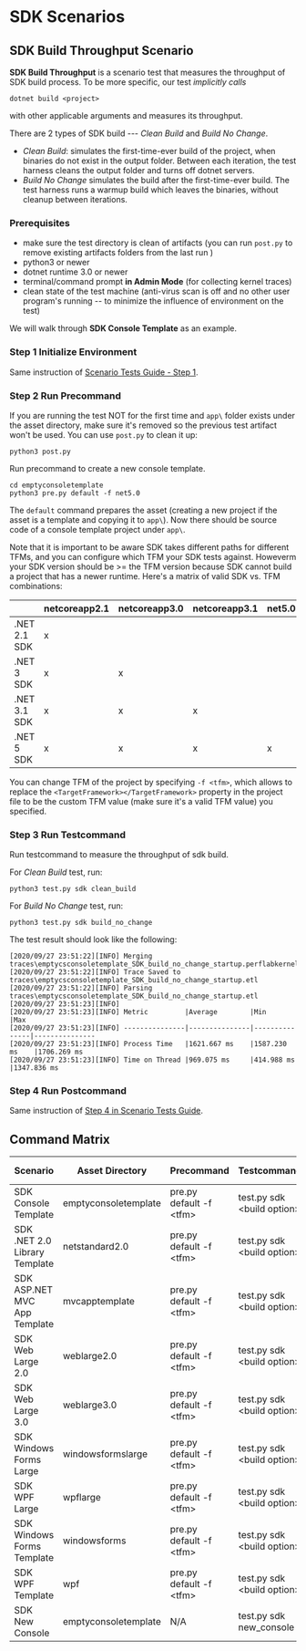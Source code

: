 # SDK Scenarios
## SDK Build Throughput Scenario
**SDK Build Throughput** is a scenario test that measures the throughput of SDK build process. To be more specific, our test *implicitly calls*
```
dotnet build <project>
```
with other applicable arguments and measures its throughput.

There are 2 types of SDK build --- *Clean Build* and *Build No Change*.

- *Clean Build*: simulates the first-time-ever build of the project, when binaries do not exist in the output folder. Between each iteration, the test harness cleans the output folder and turns off dotnet servers.
- *Build No Change* simulates the build after the first-time-ever build. The test harness runs a warmup build which leaves the binaries, without cleanup between iterations.

### Prerequisites
- make sure the test directory is clean of artifacts (you can run `post.py` to remove existing artifacts folders from the last run )
- python3 or newer
- dotnet runtime 3.0 or newer
- terminal/command prompt **in Admin Mode** (for collecting kernel traces)
- clean state of the test machine (anti-virus scan is off and no other user program's running -- to minimize the influence of environment on the test)
  
We will walk through **SDK Console Template** as an example.
### Step 1 Initialize Environment
Same instruction of [Scenario Tests Guide - Step 1](./scenarios-workflow#step-1-initialize-environment).
### Step 2 Run Precommand
If you are running the test NOT for the first time and `app\` folder exists under the asset directory, make sure it's removed so the previous test artifact won't be used. You can use `post.py` to clean it up:
```
python3 post.py
```
Run precommand to create a new console template. 
```
cd emptyconsoletemplate
python3 pre.py default -f net5.0
```
The `default` command prepares the asset (creating a new project if the asset is a template and copying it to `app\`). Now there should be source code of a console template project under `app\`.

Note that it is important to be aware SDK takes different paths for different TFMs, and you can configure which TFM your SDK tests against. Howeverm your SDK version should be >= the TFM version because SDK cannot build a project that has a newer runtime. Here's a matrix of valid SDK vs. TFM combinations: 

|              | netcoreapp2.1 | netcoreapp3.0 | netcoreapp3.1 | net5.0 |
|--------------|---------------|---------------|---------------|--------|
| .NET 2.1 SDK | x             |               |               |        |
| .NET 3 SDK   | x             | x             |               |        |
| .NET 3.1 SDK | x             | x             | x             |        |
| .NET 5 SDK   | x             | x             | x             | x      |

You can change TFM of the project by specifying `-f <tfm>`, which allows to replace the `<TargetFramework></TargetFramework>` property in the project file to be the custom TFM value (make sure it's a valid TFM value) you specified. 

### Step 3 Run Testcommand
Run testcommand to measure the throughput of sdk build. 

For *Clean Build* test, run:
```
python3 test.py sdk clean_build
```

For *Build No Change* test, run:
```
python3 test.py sdk build_no_change
```
The test result should look like the following:
```
[2020/09/27 23:51:22][INFO] Merging traces\emptycsconsoletemplate_SDK_build_no_change_startup.perflabkernel.etl...
[2020/09/27 23:51:22][INFO] Trace Saved to traces\emptycsconsoletemplate_SDK_build_no_change_startup.etl
[2020/09/27 23:51:22][INFO] Parsing traces\emptycsconsoletemplate_SDK_build_no_change_startup.etl
[2020/09/27 23:51:23][INFO]
[2020/09/27 23:51:23][INFO] Metric         |Average        |Min            |Max
[2020/09/27 23:51:23][INFO] ---------------|---------------|---------------|---------------
[2020/09/27 23:51:23][INFO] Process Time   |1621.667 ms    |1587.230 ms    |1706.269 ms
[2020/09/27 23:51:23][INFO] Time on Thread |969.075 ms     |414.988 ms     |1347.836 ms
```

### Step 4 Run Postcommand
Same instruction of [Step 4 in Scenario Tests Guide](scenarios-workflow.md#step-4-run-postcommand).

## Command Matrix
| Scenario                  | Asset Directory      | Precommand               | Testcommand                 | Postcommand | Supported Framework                                  | Supported Platform |
|-------------------------------|----------------------|--------------------------|-----------------------------|-------------|---------------------------------------------------------|---------------------|
| SDK Console Template          | emptyconsoletemplate | pre.py default -f \<tfm> | test.py sdk \<build option> | post.py     | netcoreapp2.1;netcoreapp3.0;netcoreapp3.1;netcoreapp5.0 | Windows;Linux       |
| SDK .NET 2.0 Library Template | netstandard2.0       | pre.py default -f \<tfm> | test.py sdk \<build option> | post.py     | netcoreapp2.1;netcoreapp3.0;netcoreapp3.1;netcoreapp5.0 | Windows;Linux       |
| SDK ASP.NET MVC App Template  | mvcapptemplate       | pre.py default -f \<tfm> | test.py sdk \<build option> | post.py     | netcoreapp3.0;netcoreapp3.1;netcoreapp5.0               | Windows;Linux       |
| SDK Web Large 2.0             | weblarge2.0          | pre.py default -f \<tfm> | test.py sdk \<build option> | post.py     | netcoreapp3.0;netcoreapp3.1                             | Windows;Linux       |
| SDK Web Large 3.0             | weblarge3.0          | pre.py default -f \<tfm> | test.py sdk \<build option> | post.py     | netcoreapp3.0;netcoreapp3.1                             | Windows;Linux       |
| SDK Windows Forms Large       | windowsformslarge    | pre.py default -f \<tfm> | test.py sdk \<build option> | post.py     | netcoreapp3.0;netcoreapp3.1                             | Windows             |
| SDK WPF Large                 | wpflarge             | pre.py default -f \<tfm> | test.py sdk \<build option> | post.py     | netcoreapp3.0;netcoreapp3.1                             | Windows             |
| SDK Windows Forms Template    | windowsforms         | pre.py default -f \<tfm> | test.py sdk \<build option> | post.py     | netcoreapp3.0;netcoreapp3.1                             | Windows             |
| SDK WPF Template              | wpf                  | pre.py default -f \<tfm> | test.py sdk \<build option> | post.py     | netcoreapp3.0;netcoreapp3.1                             | Windows             |
| SDK New Console               | emptyconsoletemplate | N/A                      | test.py sdk new_console     | post.py     | netcoreapp2.1;netcoreapp3.0;netcoreapp3.1;netcoreapp5.0 | Windows;Linux       |

